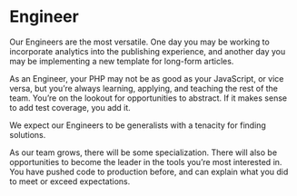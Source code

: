 # Engineer

Our Engineers are the most versatile. One day you may be working to incorporate analytics into the publishing experience, and another day you may be implementing a new template for long-form articles.

As an Engineer, your PHP may not be as good as your JavaScript, or vice versa, but you’re always learning, applying, and teaching the rest of the team. You’re on the lookout for opportunities to abstract. If it makes sense to add test coverage, you add it.

We expect our Engineers to be generalists with a tenacity for finding solutions.

As our team grows, there will be some specialization. There will also be opportunities to become the leader in the tools you’re most interested in. You have pushed code to production before, and can explain what you did to meet or exceed expectations.
